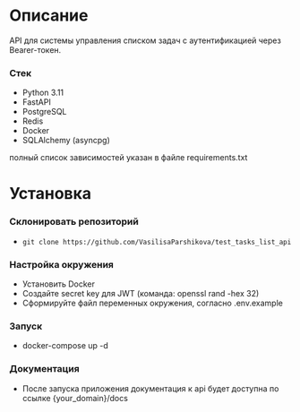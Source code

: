 # Описание
API для системы управления списком задач с аутентификацией через Bearer-токен.



### Стек
- Python 3.11
- FastAPI
- PostgreSQL
- Redis
- Docker
- SQLAlchemy (asyncpg)

полный список зависимостей указан в файле requirements.txt

# Установка
### Склонировать репозиторий

- `git clone https://github.com/VasilisaParshikova/test_tasks_list_api`

### Настройка окружения

- Установить Docker
- Создайте secret key для JWT (команда: openssl rand -hex 32)
- Сформируйте файл переменных окружения, согласно .env.example

### Запуск

- docker-compose up -d

### Документация

- После запуска приложения документация к api будет доступна по ссылке {your_domain}/docs
